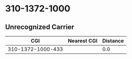 # 310-1372-1000
## Unrecognized Carrier


| CGI | Nearest CGI | Distance |
|-----|-------------|----------|
| 310-1372-1000-433 |  | 0.0 |
